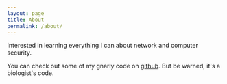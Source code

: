 ```yaml
---
layout: page
title: About
permalink: /about/
---
```

Interested in learning everything I can about network and computer security.

You can check out some of my gnarly code on [github][github]. But be warned, it's a biologist's code.

[broad-institute]:https://www.broadinstitute.org/
[github]:https://github.com/spencerdodd/